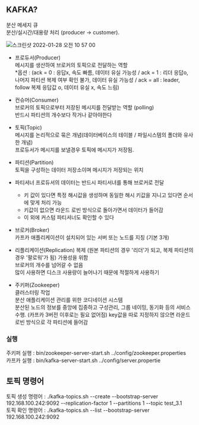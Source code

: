 ## KAFKA?
분산 메세지 큐   
분산/실시간/대용량 처리 (producer -> customer). 

![스크린샷 2022-01-28 오전 10 57 00](https://user-images.githubusercontent.com/72377237/151473756-16ab6c27-32d4-4c64-86af-71e01bbe018e.png)
- 프로듀서(Producer)   
메시지를 생산하여 브로커의 토픽으로 전달하는 역할  
*옵션 : (ack = 0 : 응답x, 속도 빠름, 데이터 유실 가능성 / ack = 1 : 리더 응답o, 나머지 파티션 복제 여부 확인 불가, 데이터 유실 가능성 / ack = all : leader, follow 복제 응답값 o, 데이터 유실 x, 속도 느림)
- 컨슈머(Consumer)     
브로커의 토픽으로부터 저장된 메시지를 전달받는 역할 (polling)  
반드시 파티션의 개수보다 작거나 같아야한다

   
- 토픽(Topic)    
메시지를 논리적으로 묶은 개념(데이터베이스의 테이블 / 파일시스템의 폴더와 유사한 개념)  
프로듀서가 메시지를 보낼경우 토픽에 메시지가 저장됨. 
  
- 파티션(Partition)     
토픽을 구성하는 데이터 저장소이며 메시지가 저장되는 위치      
- 파티셔너
프로듀서의 데이터는 반드시 파티서녀를 통해 브로커로 전달    
  - 키 값이 있다면 특정 해시값을 생성하며 동일한 해시 키값을 지니고 있다면 순서에 맞게 처리 가능    
  - 키값이 없으면 라운드 로빈 방식으로 돌아가면서 데이터가 들어감   
  - 이 외에 커스텀 파티셔너도 확인할 수 있다   
    
- 브로커(Broker)   
카프카 애플리케이션이 설치되어 있는 서버 또는 노드를 지칭 (기본 3개)
- 리플리케이션(Replication)
복제 (원본 파티션의 경우 '리더'가 되고, 복제 파티션의 경우 '팔로워'가 됨) 가용성을 위함   
브로커의 개수를 넘어갈 수 없음  
많이 사용하면 디스크 사용량이 늘어나기 때문에 적절하게 사용하기
    
- 주키퍼(Zookeeper)         
클러스터링 작업  
분산 애플리케이션 관리를 위한 코디네이션 시스템   
분산된 노드의 정보를 중앙에 집중하고 구성관리, 그룹 네이밍, 동기화 등의 서비스 수행. 
(카프카 3버전 이후로는 필요 없어짐)
key값을 따로 지정하지 않으면 라운드로빈 방식으로 각 파티션에 들어감 
    
### 실행
주키퍼 실행 : bin/zookeeper-server-start.sh ../config/zookeeper.properties   
카프카 실행 : bin/kafka-server-start.sh ../config/server.propertie  
## 토픽 명령어
토픽 생성 명령어 : ./kafka-topics.sh --create --bootstrap-server 192.168.100.242:9092 --replication-factor 1 --partitions 1 --topic test_3.1     
토픽 확인 명령어 : ./kafka-topics.sh --list --bootstrap-server 192.168.100.242:9092
